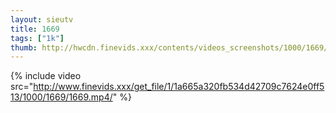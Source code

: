 ```yaml
--- 
layout: sieutv
title: 1669
tags: ["1k"]
thumb: http://hwcdn.finevids.xxx/contents/videos_screenshots/1000/1669/preview.mp4.jpg
---
```

{% include video src="http://www.finevids.xxx/get_file/1/1a665a320fb534d42709c7624e0ff513/1000/1669/1669.mp4/" %} 
